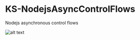 # KS-NodejsAsyncControlFlows
Nodejs asynchronous control flows

![alt text](https://pluralsight.imgix.net/paths/path-icons/nodejs-601628d09d.png)
